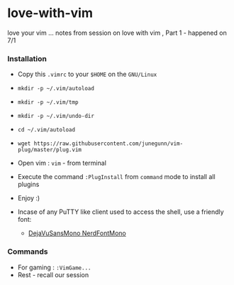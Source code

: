 # love-with-vim
love your vim ... notes from session on love with vim , Part 1 - happened on 7/1

### Installation

* Copy this `.vimrc` to your `$HOME` on the `GNU/Linux`
* `mkdir -p ~/.vim/autoload`
* `mkdir -p ~/.vim/tmp`
* `mkdir -p ~/.vim/undo-dir`
* `cd ~/.vim/autoload`
* `wget https://raw.githubusercontent.com/junegunn/vim-plug/master/plug.vim`
* Open vim : `vim` - from terminal
* Execute the command `:PlugInstall`  from `command` mode to install all plugins
* Enjoy :)


* Incase of any PuTTY like client used to access the shell, use a friendly font:
	- [DejaVuSansMono NerdFontMono](https://raw.githubusercontent.com/ryanoasis/nerd-fonts/master/patched-fonts/DejaVuSansMono/Regular/complete/DejaVu%20Sans%20Mono%20Nerd%20Font%20Complete%20Mono.ttf)

### Commands
* For gaming : `:VimGame...`
* Rest - recall our session
